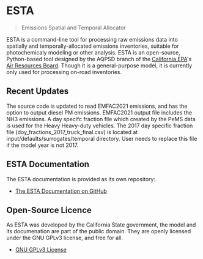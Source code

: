 # ESTA
> Emissions Spatial and Temporal Allocator

ESTA is a command-line tool for processing raw emissions data into spatially and temporally-allocated emissions inventories, suitable for photochemicaly modeling or other analysis. ESTA is an open-source, Python-based tool designed by the AQPSD branch of the [California EPA][CalEPA]'s [Air Resources Board][ARB].  Though it is a general-purpose model, it is currently only used for processing on-road inventories.


## Recent Updates

The source code is updated to read EMFAC2021 emissions, and has the option to output diesel PM emissions.  EMFAC2021 output file includes the NH3 emissions.  A day specifc fraction file which created by the PeMS data is used for the Heavy Heavy-duty vehicles.  The 2017 day specific fraction file (doy_fractions_2017_truck_final.csv) is located at input/defaults/surrogates/temporal directory.  User needs to replace this file if the model year is not 2017.


## ESTA Documentation

The ESTA documentation is provided as its own repository:

* [The ESTA Documentation on GitHub](https://github.com/mmb-carb/ESTA_Documentation)


## Open-Source Licence

As ESTA was developed by the California State government, the model and its documenation are part of the public domain. They are openly licensed under the GNU GPLv3 license, and free for all.

* [GNU GPLv3 License](LICENSE)


[ARB]: http://www.arb.ca.gov/homepage.htm
[CalEPA]: http://www.calepa.ca.gov/

